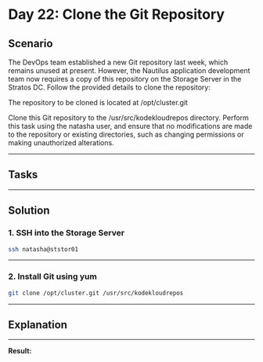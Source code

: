 # Day 22: Clone the Git Repository

## Scenario

The DevOps team established a new Git repository last week, which remains unused at present. However, the Nautilus application development team now requires a copy of this repository on the Storage Server in the Stratos DC. Follow the provided details to clone the repository:

The repository to be cloned is located at /opt/cluster.git

Clone this Git repository to the /usr/src/kodekloudrepos directory. Perform this task using the natasha user, and ensure that no modifications are made to the repository or existing directories, such as changing permissions or making unauthorized alterations.

---

## Tasks


---

## Solution

### 1. SSH into the Storage Server

```bash
ssh natasha@ststor01
```

---

### 2. Install Git using yum

```bash
git clone /opt/cluster.git /usr/src/kodekloudrepos

```

---


## Explanation


---

**Result:**  
